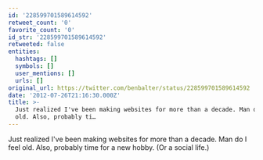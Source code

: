 ```yaml
---
id: '228599701589614592'
retweet_count: '0'
favorite_count: '0'
id_str: '228599701589614592'
retweeted: false
entities:
  hashtags: []
  symbols: []
  user_mentions: []
  urls: []
original_url: https://twitter.com/benbalter/status/228599701589614592
date: '2012-07-26T21:16:30.000Z'
title: >-
  Just realized I've been making websites for more than a decade. Man do I feel
  old. Also, probably ti…
---
```


Just realized I've been making websites for more than a decade. Man do I feel old. Also, probably time for a new hobby. (Or a social life.)